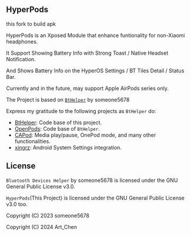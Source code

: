 ## HyperPods

this fork to build apk

HyperPods is an Xposed Module that enhance funtionality  for non-Xiaomi headphones.

It Support Showing Battery Info with Strong Toast / Native Headset Notification.

And Shows Battery Info on the HyperOS Settings / BT Tiles Detail / Status Bar.

Currently and in the future, may support Apple AirPods series only.

The Project is based on [`BtHelper`](https://github.com/TheParasiteProject/packages_apps_BtHelper) by someone5678

Express my gratitude to the following projects as `BtHelper` do:
* [BtHelper](https://github.com/TheParasiteProject/packages_apps_BtHelper): Code base of this project.
* [OpenPods](https://github.com/adolfintel/OpenPods): Code base of `BtHelper`.
* [CAPod](https://github.com/d4rken-org/capod): Media play/pause, OnePod mode, and many other functionalities.
* [xingrz](https://github.com/xingrz): Android System Settings integration.


## License

`Bluetooth Devices Helper` by someone5678 is licensed under the GNU General Public License v3.0.

`HyperPods`(This Project) is licensed under the GNU General Public License v3.0 too.

Copyright (C) 2023 someone5678

Copyright (C) 2024 Art_Chen
